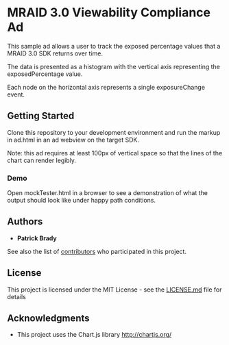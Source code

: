 # MRAID 3.0 Viewability Compliance Ad

This sample ad allows a user to track the exposed percentage values that a MRAID 3.0 SDK returns over time.

The data is presented as a histogram with the vertical axis representing the exposedPercentage value.

Each node on the horizontal axis represents a single exposureChange event.

## Getting Started

Clone this repository to your development environment and run the markup in ad.html in an ad webview on the target SDK.

Note: this ad requires at least 100px of vertical space so that the lines of the chart can render legibly.

### Demo

Open mockTester.html in a browser to see a demonstration of what the output should look like under happy path conditions.

## Authors

* **Patrick Brady**

See also the list of [contributors](https://github.com/your/project/contributors) who participated in this project.

## License

This project is licensed under the MIT License - see the [LICENSE.md](LICENSE.md) file for details

## Acknowledgments

* This project uses the Chart.js library http://chartjs.org/
